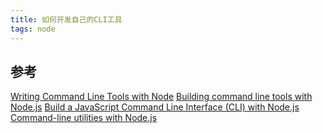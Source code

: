 ```yaml
---
title: 如何开发自己的CLI工具
tags: node
---
```

## 参考
[Writing Command Line Tools with Node](https://javascriptplayground.com/blog/2015/03/node-command-line-tool/)
[Building command line tools with Node.js](https://developer.atlassian.com/blog/2015/11/scripting-with-node/)
[Build a JavaScript Command Line Interface (CLI) with Node.js](https://www.sitepoint.com/javascript-command-line-interface-cli-node-js/)
[Command-line utilities with Node.js](http://cruft.io/posts/node-command-line-utilities/)